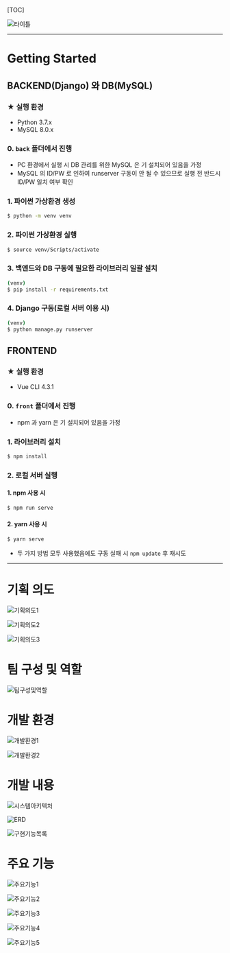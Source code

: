[TOC]

![타이틀](https://user-images.githubusercontent.com/52685206/75149911-7033ed80-5746-11ea-82d0-c04e958451d5.PNG)

-----

# Getting Started

## BACKEND(Django) 와 DB(MySQL)

### ★ 실행 환경

* Python 3.7.x
* MySQL 8.0.x



### 0. `back` 폴더에서 진행

* PC 환경에서 실행 시 DB 관리를 위한 MySQL 은 기 설치되어 있음을 가정
* MySQL 의 ID/PW 로 인하여 runserver 구동이 안 될 수 있으므로 실행 전 반드시 ID/PW 일치 여부 확인



### 1. 파이썬 가상환경 생성

```bash
$ python -m venv venv
```



### 2. 파이썬 가상환경 실행

```bash
$ source venv/Scripts/activate
```



### 3. 백엔드와 DB 구동에 필요한 라이브러리 일괄 설치

```bash
(venv)
$ pip install -r requirements.txt
```



### 4. Django 구동(로컬 서버 이용 시)

```bash
(venv)
$ python manage.py runserver
```





## FRONTEND

### ★ 실행 환경

* Vue CLI 4.3.1



### 0. `front` 폴더에서 진행

* npm 과 yarn 은 기 설치되어 있음을 가정



### 1. 라이브러리 설치

```bash
$ npm install
```



### 2. 로컬 서버 실행

#### 1. npm 사용 시

```bash
$ npm run serve
```

#### 2. yarn 사용 시

```bash
$ yarn serve
```

* 두 가지 방법 모두 사용했음에도 구동 실패 시 `npm update` 후 재시도





-----

# 기획 의도

![기획의도1](https://user-images.githubusercontent.com/52685206/75510735-538e0300-5a2f-11ea-9c26-378245c5dcd2.PNG)

![기획의도2](https://user-images.githubusercontent.com/52685206/75510739-5557c680-5a2f-11ea-9f09-b7265fdc89e5.PNG)

![기획의도3](https://user-images.githubusercontent.com/52685206/75510740-5557c680-5a2f-11ea-85c4-ca33c3d947de.PNG)



# 팀 구성 및 역할

![팀구성및역할](https://user-images.githubusercontent.com/52685206/75510741-55f05d00-5a2f-11ea-96d7-16ce9ea0da7c.PNG)



# 개발 환경

![개발환경1](https://user-images.githubusercontent.com/52685206/75510742-5688f380-5a2f-11ea-9499-0044d41ced3a.PNG)

![개발환경2](https://user-images.githubusercontent.com/52685206/75510743-57218a00-5a2f-11ea-86e1-6190472cf04f.PNG)



# 개발 내용

![시스템아키텍처](https://user-images.githubusercontent.com/52685206/75510744-57ba2080-5a2f-11ea-9523-64cd96975c91.PNG)

![ERD](https://user-images.githubusercontent.com/52685206/75510745-57ba2080-5a2f-11ea-9fce-3b496615f671.PNG)

![구현기능목록](https://user-images.githubusercontent.com/52685206/75510746-5852b700-5a2f-11ea-85ee-29b409e49348.PNG)



# 주요 기능

![주요기능1](https://user-images.githubusercontent.com/52685206/75510747-58eb4d80-5a2f-11ea-83d5-7af64b6c60bf.PNG)



![주요기능2](https://user-images.githubusercontent.com/52685206/75510748-58eb4d80-5a2f-11ea-808c-f6503a93bd68.PNG)

![주요기능3](https://user-images.githubusercontent.com/52685206/75510749-5983e400-5a2f-11ea-8153-5887b819034c.PNG)

![주요기능4](https://user-images.githubusercontent.com/52685206/75511007-18400400-5a30-11ea-958f-ab872235d1e3.png)

![주요기능5](https://user-images.githubusercontent.com/52685206/75510753-5ab51100-5a2f-11ea-8309-7e7ba685ccab.PNG)



